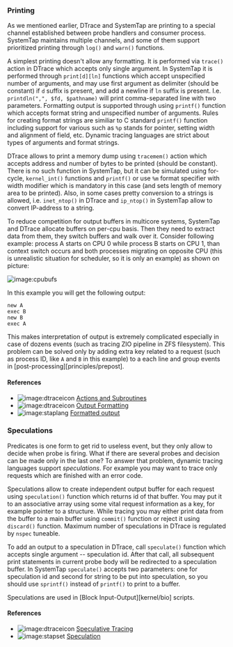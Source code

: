 ### Printing

As we mentioned earlier, DTrace and SystemTap are printing to a special channel established between probe handlers and consumer process. SystemTap maintains multiple channels, and some of them support prioritized printing through `log()` and `warn()` functions. 

A simplest printing doesn't allow any formatting. It is performed via `trace()` action in DTrace which accepts only single argument. In SystemTap it is performed through `print[d][ln]` functions which accept unspecified number of arguments, and may use first argument as delimiter (should be constant) if `d` suffix is present, and add a newline if `ln` suffix is present. I.e. `printdln(",", $fd, $pathname)` will print comma-separated line with two parameters. Formatting output is supported through using `printf()` function which accepts format string and unspecified number of arguments. Rules for creating format strings are similiar to C standard `printf()` function including support for various such as `%p` stands for pointer, setting width and alignment of field, etc. Dynamic tracing languages are strict about types of arguments and format strings. 

DTrace allows to print a memory dump using `tracemem()` action which accepts address and number of bytes to be printed (should be constant). There is no such function in SystemTap, but it can be simulated using for-cycle, `kernel_int()` functions and `printf()` or use `%m` format specifier with width modifier which is mandatory in this case (and sets length of memory area to be printed). Also, in some cases pretty conversion to a strings is allowed, i.e. `inet_ntop()` in DTrace and `ip_ntop()` in SystemTap allow to convert IP-address to a string. 

To reduce competition for output buffers in multicore systems, SystemTap and DTrace allocate buffers on per-cpu basis. Then they need to extract data from them, they switch buffers and walk over it. Consider following example: process A starts on CPU 0 while process B starts on CPU 1, than context switch occurs and both processes migrating on opposite CPU (this is unrealistic situation for scheduler, so it is only an example) as shown on picture:

![image:cpubufs](cpubufs.png)

In this example you will get the following output:
```
new A
exec B
new B
exec A
```
This makes interpretation of output is extremely complicated especially in case of dozens events (such as tracing ZIO pipeline in ZFS filesystem). This problem can be solved only by adding extra key related to a request (such as process ID, like `A` and `B` in this example) to a each line and group events in [post-processing][principles/prepost].

#### References

* ![image:dtraceicon](icons/dtrace.png) [Actions and Subroutines](http://docs.oracle.com/cd/E19253-01/817-6223/chp-actsub/index.html)
* ![image:dtraceicon](icons/dtrace.png) [Output Formatting](http://docs.oracle.com/cd/E19253-01/817-6223/chp-fmt/index.html)
* ![image:staplang](icons/staplang.png) [Formatted output](https://sourceware.org/systemtap/langref/Formatted_output.html)

### Speculations

Predicates is one form to get rid to useless event, but they only allow to decide when probe is firing. What if there are several probes and decision can be made only in the last one? To answer that problem, dynamic tracing languages support _speculations_. For example you may want to trace only requests which are finished with an error code. 

Speculations allow to create independent output buffer for each request using `speculation()` function which returns id of that buffer. You may put it to an associative array using some vital request information as a key, for example pointer to a structure. While tracing you may either print data from the buffer to a main buffer using `commit()` function or reject it using `discard()` function. Maximum number of speculations in DTrace is regulated by `nspec` tuneable. 

To add an output to a speculation in DTrace, call `speculate()` function which accepts single argument -- speculation id. After that call, all subsequent print statements in current probe body will be redirected to a speculation buffer. In SystemTap `speculate()` accepts two parameters: one for speculation id and second for string to be put into speculation, so you should use `sprintf()` instead of `printf()` to print to a buffer.

Speculations are used in [Block Input-Output][kernel/bio] scripts. 

#### References

* ![image:dtraceicon](icons/dtrace.png) [Speculative Tracing](http://docs.oracle.com/cd/E19253-01/817-6223/chp-spec/index.html)
* ![image:stapset](icons/stapset.png) [Speculation](https://sourceware.org/systemtap/tapsets/speculation.stp.html)
